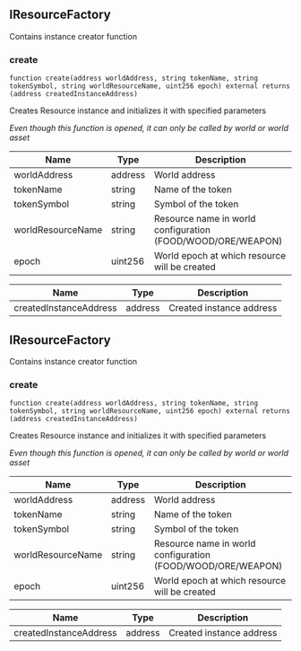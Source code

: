 ## IResourceFactory


Contains instance creator function





### create

```solidity
function create(address worldAddress, string tokenName, string tokenSymbol, string worldResourceName, uint256 epoch) external returns (address createdInstanceAddress)
```

Creates Resource instance and initializes it with specified parameters

_Even though this function is opened, it can only be called by world or world asset_

| Name | Type | Description |
| ---- | ---- | ----------- |
| worldAddress | address | World address |
| tokenName | string | Name of the token |
| tokenSymbol | string | Symbol of the token |
| worldResourceName | string | Resource name in world configuration (FOOD/WOOD/ORE/WEAPON) |
| epoch | uint256 | World epoch at which resource will be created |

| Name | Type | Description |
| ---- | ---- | ----------- |
| createdInstanceAddress | address | Created instance address |


## IResourceFactory


Contains instance creator function





### create

```solidity
function create(address worldAddress, string tokenName, string tokenSymbol, string worldResourceName, uint256 epoch) external returns (address createdInstanceAddress)
```

Creates Resource instance and initializes it with specified parameters

_Even though this function is opened, it can only be called by world or world asset_

| Name | Type | Description |
| ---- | ---- | ----------- |
| worldAddress | address | World address |
| tokenName | string | Name of the token |
| tokenSymbol | string | Symbol of the token |
| worldResourceName | string | Resource name in world configuration (FOOD/WOOD/ORE/WEAPON) |
| epoch | uint256 | World epoch at which resource will be created |

| Name | Type | Description |
| ---- | ---- | ----------- |
| createdInstanceAddress | address | Created instance address |



